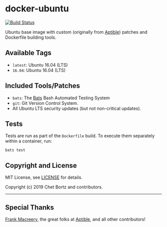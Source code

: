 # docker-ubuntu

<!-- [![Docker Repository on Quay.io](https://quay.io/repository/aptible/ubuntu/status)](https://quay.io/repository/aptible/ubuntu) -->
[![Build Status](https://travis-ci.org/cbortz/docker-ubuntu.svg?branch=master)](https://travis-ci.org/cbortz/docker-ubuntu)

Ubuntu base image with custom (originally from [Aptible](https://www.aptible.com)) patches and Dockerfile building tools.

<!-- ## Installation and Usage

    docker pull quay.io/aptible/ubuntu
    docker run -i -t quay.io/aptible/ubuntu -->

## Available Tags

* `latest`: Ubuntu 16.04 (LTS)
* `16.04`: Ubuntu 16.04 (LTS)

## Included Tools/Patches

* `bats`: The [Bats](https://github.com/sstephenson/bats) Bash Automated Testing System
* `git`: Git Version Control System.
* All Ubuntu LTS security updates (but not non-critical updates).

## Tests

Tests are run as part of the `Dockerfile` build. To execute them separately within a container, run:

    bats test

<!-- ## Deployment

To push the Docker image to Quay, run the following command:

    make release -->

## Copyright and License

MIT License, see [LICENSE](LICENSE.md) for details.

Copyright (c) 2019 Chet Bortz and contributors.

---

## Special Thanks

[Frank Macreery](https://github.com/fancyremarker), the great folks at [Aptible](https://www.aptible.com), and all other contributors!

